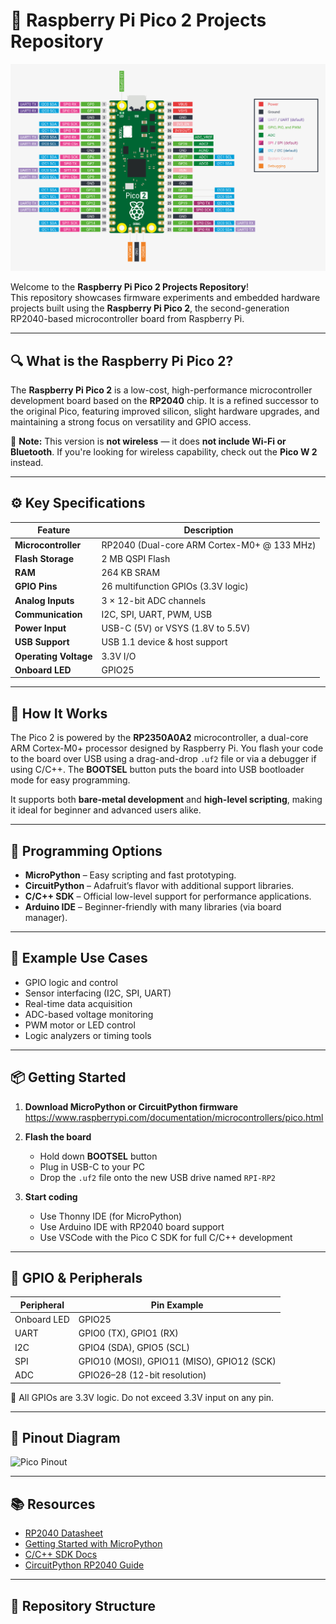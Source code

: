 # 🧠 Raspberry Pi Pico 2 Projects Repository

![Raspberry Pi Pico 2](Files/Rasppico2pinout.png)

Welcome to the **Raspberry Pi Pico 2 Projects Repository**!  
This repository showcases firmware experiments and embedded hardware projects built using the **Raspberry Pi Pico 2**, the second-generation RP2040-based microcontroller board from Raspberry Pi.

---

## 🔍 What is the Raspberry Pi Pico 2?

The **Raspberry Pi Pico 2** is a low-cost, high-performance microcontroller development board based on the **RP2040** chip. It is a refined successor to the original Pico, featuring improved silicon, slight hardware upgrades, and maintaining a strong focus on versatility and GPIO access.

🛑 **Note:** This version is **not wireless** — it does **not include Wi-Fi or Bluetooth**. If you're looking for wireless capability, check out the **Pico W 2** instead.

---

## ⚙️ Key Specifications

| Feature                    | Description                                                 |
|---------------------------|-------------------------------------------------------------|
| **Microcontroller**       | RP2040 (Dual-core ARM Cortex-M0+ @ 133 MHz)                 |
| **Flash Storage**         | 2 MB QSPI Flash                                             |
| **RAM**                   | 264 KB SRAM                                                 |
| **GPIO Pins**             | 26 multifunction GPIOs (3.3V logic)                         |
| **Analog Inputs**         | 3 × 12-bit ADC channels                                     |
| **Communication**         | I2C, SPI, UART, PWM, USB                                    |
| **Power Input**           | USB-C (5V) or VSYS (1.8V to 5.5V)                           |
| **USB Support**           | USB 1.1 device & host support                               |
| **Operating Voltage**     | 3.3V I/O                                                    |
| **Onboard LED**           | GPIO25                                                      |

---

## 🧠 How It Works

The Pico 2 is powered by the **RP2350A0A2** microcontroller, a dual-core ARM Cortex-M0+ processor designed by Raspberry Pi. You flash your code to the board over USB using a drag-and-drop `.uf2` file or via a debugger if using C/C++. The **BOOTSEL** button puts the board into USB bootloader mode for easy programming.

It supports both **bare-metal development** and **high-level scripting**, making it ideal for beginner and advanced users alike.

---

## 🧰 Programming Options

- **MicroPython** – Easy scripting and fast prototyping.
- **CircuitPython** – Adafruit’s flavor with additional support libraries.
- **C/C++ SDK** – Official low-level support for performance applications.
- **Arduino IDE** – Beginner-friendly with many libraries (via board manager).

---

## 🧪 Example Use Cases

- GPIO logic and control  
- Sensor interfacing (I2C, SPI, UART)  
- Real-time data acquisition  
- ADC-based voltage monitoring  
- PWM motor or LED control  
- Logic analyzers or timing tools  

---

## 📦 Getting Started

1. **Download MicroPython or CircuitPython firmware**  
   https://www.raspberrypi.com/documentation/microcontrollers/pico.html

2. **Flash the board**  
   - Hold down **BOOTSEL** button
   - Plug in USB-C to your PC
   - Drop the `.uf2` file onto the new USB drive named `RPI-RP2`

3. **Start coding**
   - Use Thonny IDE (for MicroPython)
   - Use Arduino IDE with RP2040 board support
   - Use VSCode with the Pico C SDK for full C/C++ development

---

## 🔌 GPIO & Peripherals

| Peripheral | Pin Example        |
|------------|--------------------|
| Onboard LED | GPIO25             |
| UART       | GPIO0 (TX), GPIO1 (RX) |
| I2C        | GPIO4 (SDA), GPIO5 (SCL) |
| SPI        | GPIO10 (MOSI), GPIO11 (MISO), GPIO12 (SCK) |
| ADC        | GPIO26–28 (12-bit resolution) |

📝 All GPIOs are 3.3V logic. Do not exceed 3.3V input on any pin.

---

## 📸 Pinout Diagram

![Pico Pinout](https://datasheets.raspberrypi.com/pico/Pico-R3-A4-Pinout.svg)

---

## 📚 Resources

- [RP2040 Datasheet](https://datasheets.raspberrypi.com/rp2040/rp2040-datasheet.pdf)
- [Getting Started with MicroPython](https://www.raspberrypi.com/documentation/microcontrollers/micropython.html)
- [C/C++ SDK Docs](https://www.raspberrypi.com/documentation/microcontrollers/c_sdk.html)
- [CircuitPython RP2040 Guide](https://learn.adafruit.com/getting-started-with-raspberry-pi-pico-circuitpython)

---

## 📁 Repository Structure

